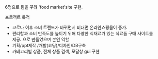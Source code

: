 6명으로 팀을 꾸려 'food market'site 구현.

프로젝트 목적
- 코로나 이후 소비 트렌드가 바뀌면서 비대면 온라인쇼핑몰이 증가.
- 편리함과 소비 만족도를 높이기 위해 다양한 식재료가 있는 식료품 구매 사이트를 제공.
으로 만들었으며
본인 역할
 - 기획/ppt제작 /개발(코딩)/디자인/DB구축
 - 카테고리별 상품, 전체 상품 검색, 모달창 gui 구현
